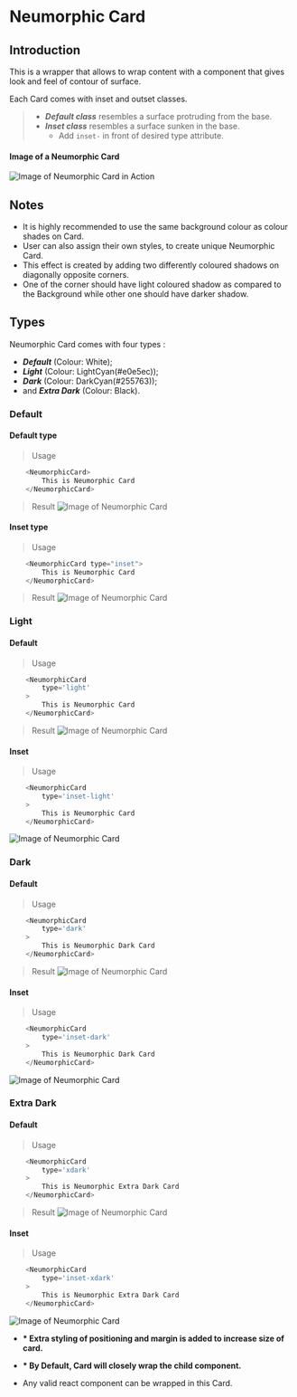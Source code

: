 # Neumorphic Card
## Introduction
This is a wrapper that allows to wrap content with a component that gives look and feel of contour of surface.

Each Card comes with inset and outset classes. 
> - __*Default class*__ resembles a surface protruding from the base.
> - __*Inset class*__ resembles a surface sunken in the base.
>   - Add ```inset-``` in front of desired type attribute.

#### Image of a Neumorphic Card

![Image of Neumorphic Card in Action](https://github.com/ArvindSinghRawat/Random-React-UI-Components/blob/master/src/components/neumorphic/Card/screenshots/DefaultNeumorphicCard.png?raw=true)

## Notes
- It is highly recommended to use the same background colour as colour shades on Card.
- User can also assign their own styles, to create unique Neumorphic Card.
- This effect is created by adding two differently coloured shadows on diagonally opposite corners.
- One of the corner should have light coloured shadow as compared to the Background while other one should have darker shadow.

## Types
Neumorphic Card comes with four types : 
- __*Default*__ (Colour: White);
- __*Light*__ (Colour: LightCyan(#e0e5ec)); 
- __*Dark*__ (Colour: DarkCyan(#255763)); 
- and __*Extra Dark*__ (Colour: Black).

### Default

#### Default type

> Usage
    
```javascript
    <NeumorphicCard>
        This is Neumorphic Card
    </NeumorphicCard>
```
> Result 
![Image of Neumorphic Card](https://github.com/ArvindSinghRawat/Random-React-UI-Components/blob/master/src/components/neumorphic/Card/screenshots/DefaultNeumorphicCard.png?raw=true)

#### Inset type

> Usage
    
```javascript
    <NeumorphicCard type="inset">
        This is Neumorphic Card
    </NeumorphicCard>
```
> Result 
![Image of Neumorphic Card](https://github.com/ArvindSinghRawat/Random-React-UI-Components/blob/master/src/components/neumorphic/Card/screenshots/InsetDefaultNeumorphicCard.png?raw=true)

### Light

#### Default
> Usage
    
```javascript
    <NeumorphicCard
        type='light'
    >
        This is Neumorphic Card
    </NeumorphicCard>
```
> Result 
> ![Image of Neumorphic Card](https://github.com/ArvindSinghRawat/Random-React-UI-Components/blob/master/src/components/neumorphic/Card/screenshots/LightNeumorphicCard.png?raw=true)

#### Inset

> Usage
    
```javascript
    <NeumorphicCard
        type='inset-light'
    >
        This is Neumorphic Card
    </NeumorphicCard>
```
![Image of Neumorphic Card](https://github.com/ArvindSinghRawat/Random-React-UI-Components/blob/master/src/components/neumorphic/Card/screenshots/InsetLightNeumorphicCard.png?raw=true)

### Dark

#### Default
> Usage
    
```javascript
    <NeumorphicCard
        type='dark'
    >
        This is Neumorphic Dark Card
    </NeumorphicCard>
```
> Result 
> ![Image of Neumorphic Card](https://github.com/ArvindSinghRawat/Random-React-UI-Components/blob/master/src/components/neumorphic/Card/screenshots/DarkNeumorphicCard.png?raw=true)

#### Inset

> Usage
    
```javascript
    <NeumorphicCard
        type='inset-dark'
    >
        This is Neumorphic Dark Card
    </NeumorphicCard>
```
![Image of Neumorphic Card](https://github.com/ArvindSinghRawat/Random-React-UI-Components/blob/master/src/components/neumorphic/Card/screenshots/InsetDarkNeumorphicCard.png?raw=true)


### Extra Dark

#### Default
> Usage
    
```javascript
    <NeumorphicCard
        type='xdark'
    >
        This is Neumorphic Extra Dark Card
    </NeumorphicCard>
```
> Result 
> ![Image of Neumorphic Card](https://github.com/ArvindSinghRawat/Random-React-UI-Components/blob/master/src/components/neumorphic/Card/screenshots/ExtraDarkNeumorphicCard.png?raw=true)

#### Inset

> Usage

```javascript
    <NeumorphicCard
        type='inset-xdark'
    >
        This is Neumorphic Extra Dark Card
    </NeumorphicCard>
```
![Image of Neumorphic Card](https://github.com/ArvindSinghRawat/Random-React-UI-Components/blob/master/src/components/neumorphic/Card/screenshots/InsetExtraDarkNeumorphicCard.png?raw=true)



- __* Extra styling of positioning and margin is added to increase size of card.__

- __* By Default, Card will closely wrap the child component.__

- Any valid react component can be wrapped in this Card.
